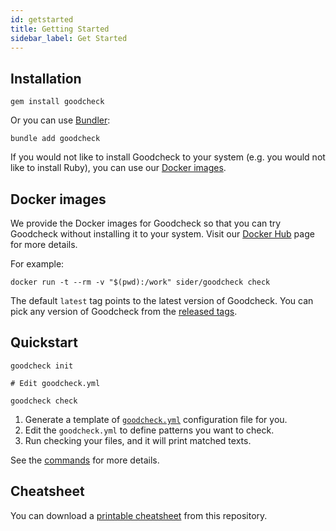 ```yaml
---
id: getstarted
title: Getting Started
sidebar_label: Get Started
---
```


## Installation

```shell
gem install goodcheck
```

Or you can use [Bundler](https://bundler.io):

```shell
bundle add goodcheck
```

If you would not like to install Goodcheck to your system (e.g. you would not like to install Ruby), you can use our [Docker images](#docker-images).

## Docker images

We provide the Docker images for Goodcheck so that you can try Goodcheck without installing it to your system.
Visit our [Docker Hub](https://hub.docker.com/r/sider/goodcheck/) page for more details.

For example:

```shell
docker run -t --rm -v "$(pwd):/work" sider/goodcheck check
```

The default `latest` tag points to the latest version of Goodcheck.
You can pick any version of Goodcheck from the [released tags](https://hub.docker.com/r/sider/goodcheck/tags).

## Quickstart

```shell
goodcheck init

# Edit goodcheck.yml

goodcheck check
```

1. Generate a template of [`goodcheck.yml`](configuration.md) configuration file for you.
2. Edit the `goodcheck.yml` to define patterns you want to check.
3. Run checking your files, and it will print matched texts.

See the [commands](commands.md) for more details.

## Cheatsheet

You can download a [printable cheatsheet](https://github.com/sider/goodcheck/blob/master/cheatsheet.pdf) from this repository.
